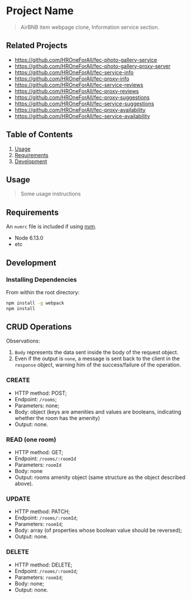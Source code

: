 # Project Name

> AirBNB item webpage clone, Information service section.

## Related Projects

  - https://github.com/HROneForAll/fec-photo-gallery-service
  - https://github.com/HROneForAll/fec-photo-gallery-proxy-server
  - https://github.com/HROneForAll/fec-service-info
  - https://github.com/HROneForAll/fec-proxy-info
  - https://github.com/HROneForAll/fec-service-reviews
  - https://github.com/HROneForAll/fec-proxy-reviews
  - https://github.com/HROneForAll/fec-proxy-suggestions
  - https://github.com/HROneForAll/fec-service-suggestions
  - https://github.com/HROneForAll/fec-proxy-availability
  - https://github.com/HROneForAll/fec-service-availability

## Table of Contents

1. [Usage](#Usage)
1. [Requirements](#requirements)
1. [Development](#development)

## Usage

> Some usage instructions

## Requirements

An `nvmrc` file is included if using [nvm](https://github.com/creationix/nvm).

- Node 6.13.0
- etc

## Development

### Installing Dependencies

From within the root directory:

```sh
npm install -g webpack
npm install
```
## CRUD Operations

Observations:
1. `Body` represents the data sent inside the body of the request object.
2. Even if the output is `none`, a message is sent back to the client in the `response` object, warning him of the success/failure of the operation.

### CREATE
* HTTP method: POST;
* Endpoint: `/rooms`;
* Parameters: none;
* Body: object (keys are amenities and values are booleans, indicating whether the room has the amenity)
* Output: none.

### READ (one room)
* HTTP method: GET;
* Endpoint: `/rooms/:roomId`
* Parameters: `roomId`
* Body: none
* Output: rooms amenity object (same structure as the object described above).

### UPDATE
* HTTP method: PATCH;
* Endpoint: `/rooms/:roomId`;
* Parameters: `roomId`;
* Body: array (of properties whose boolean value should be reversed);
* Output: none.

### DELETE
* HTTP method: DELETE;
* Endpoint: `/rooms/:roomId`;
* Parameters: `roomId`;
* Body: none;
* Output: none.
